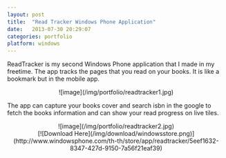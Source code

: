 ```yaml
---
layout: post
title:  "Read Tracker Windows Phone Application"
date:   2013-07-30 20:29:07
categories: portfolio
platform: windows
---
```


ReadTracker is my second Windows Phone application that I made in my freetime. The app tracks the pages that you read on your books. It is like a bookmark but in the mobile app.

<center>
![image](/img/portfolio/readtracker1.jpg)
</center>

The app can capture your books cover and search isbn in the google to fetch the books information and can show your read progress on live tiles.

<center>
![image](/img/portfolio/readtracker2.jpg)
</center>

<center>
[![Download Here](/img/download/windowsstore.png)](http://www.windowsphone.com/th-th/store/app/readtracker/5eef1632-8347-427d-9150-7a56f21eaf39)
</center>